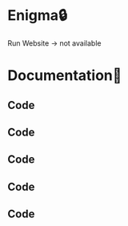 # Enigma🔒
Run Website -> not available

# Documentation📒

## Code


## Code


## Code


## Code


## Code


